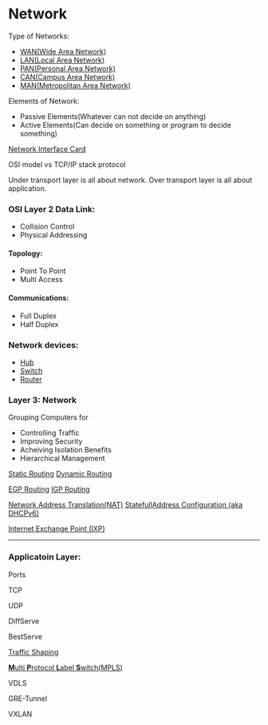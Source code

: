 # Network

Type of Networks:

- [WAN(Wide Area Network)](https://github.com/MohsenEbrahimi86/ACFCP-notes/blob/main/Module6/WAN.md)
- [LAN(Local Area Network)](https://github.com/MohsenEbrahimi86/ACFCP-notes/blob/main/Module6/LAN.md)
- [PAN(Personal Area Network)](https://github.com/MohsenEbrahimi86/ACFCP-notes/blob/main/Module6/PAN.md)
- [CAN(Campus Area Network)](https://github.com/MohsenEbrahimi86/ACFCP-notes/blob/main/Module6/CAN.md)
- [MAN(Metropolitan Area Network)](https://github.com/MohsenEbrahimi86/ACFCP-notes/blob/main/Module6/MAN.md)

Elements of Network:

- Passive Elements(Whatever can not decide on anything)
- Active Elements(Can decide on something or program to decide something)

[Network Interface Card](https://github.com/MohsenEbrahimi86/ACFCP-notes/blob/main/Module6/NIC.md)

OSI model vs TCP/IP stack protocol

Under transport layer is all about network.
Over transport layer is all about application.

### OSI Layer 2 Data Link:

- Collision Control
- Physical Addressing

#### Topology:

- Point To Point
- Multi Access

#### Communications:

- Full Duplex
- Half Duplex

### Network devices:

- [Hub](https://github.com/MohsenEbrahimi86/ACFCP-notes/blob/main/Module6/Hub.md)
- [Switch](https://github.com/MohsenEbrahimi86/ACFCP-notes/blob/main/Module6/Switch.md)
- [Router](https://github.com/MohsenEbrahimi86/ACFCP-notes/blob/main/Module6/Router.md)

### Layer 3: Network

Grouping Computers for

- Controlling Traffic
- Improving Security
- Acheiving Isolation Benefits
- Hierarchical Management

[Static Routing](https://github.com/MohsenEbrahimi86/ACFCP-notes/blob/main/Module6/Static-Routing.md)
[Dynamic Routing](https://github.com/MohsenEbrahimi86/ACFCP-notes/blob/main/Module6/Dynamic-Routing.md)

[EGP Routing](https://github.com/MohsenEbrahimi86/ACFCP-notes/blob/main/Module6/EGP-Routing.md)
[IGP Routing](https://github.com/MohsenEbrahimi86/ACFCP-notes/blob/main/Module6/IGP-Routing.md)

[Network Address Translation(NAT)](https://github.com/MohsenEbrahimi86/ACFCP-notes/blob/main/Module6/NAT.md)
[StatefullAddress Configuration (aka DHCPv6)](https://github.com/MohsenEbrahimi86/ACFCP-notes/blob/main/Module6/Statefull-Address-Configuration.md)

[Internet Exchange Point (IXP)](https://github.com/MohsenEbrahimi86/ACFCP-notes/blob/main/Module6/IXP.md)

---

### Applicatoin Layer:

Ports

TCP

UDP

DiffServe

BestServe

[Traffic Shaping](https://github.com/MohsenEbrahimi86/ACFCP-notes/blob/main/Module6/Traffic-Shaping.md)

[**M**ulti **P**rotocol **L**abel **S**witch(MPLS)](https://github.com/MohsenEbrahimi86/ACFCP-notes/blob/main/Module6/MPLS.md)

VDLS

GRE-Tunnel

VXLAN
